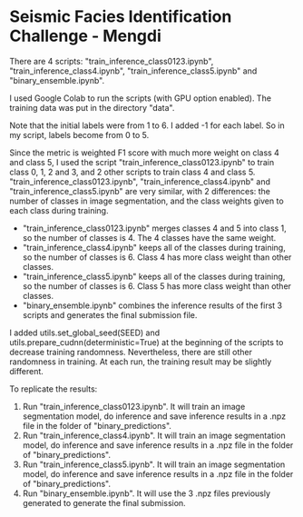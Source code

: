 # Seismic Facies Identification Challenge - Mengdi

There are 4 scripts: "train_inference_class0123.ipynb", "train_inference_class4.ipynb", "train_inference_class5.ipynb" and "binary_ensemble.ipynb".

I used Google Colab to run the scripts (with GPU option enabled). The training data was put in the directory "data". 

Note that the initial labels were from 1 to 6. I added -1 for each label. So in my script, labels become from 0 to 5. 

Since the metric is weighted F1 score with much more weight on class 4 and class 5, I used the script "train_inference_class0123.ipynb" to train class 0, 1, 2 and 3, and 2 other scripts to train class 4 and class 5.
"train_inference_class0123.ipynb", "train_inference_class4.ipynb" and "train_inference_class5.ipynb" are very similar, with 2 differences: the number of classes in image segmentation, and the class weights given to each class during training.
* "train_inference_class0123.ipynb" merges classes 4 and 5 into class 1, so the number of classes is 4. The 4 classes have the same weight. 
* "train_inference_class4.ipynb" keeps all of the classes during training, so the number of classes is 6. Class 4 has more class weight than other classes. 
* "train_inference_class5.ipynb" keeps all of the classes during training, so the number of classes is 6. Class 5 has more class weight than other classes. 
* "binary_ensemble.ipynb" combines the inference results of the first 3 scripts and generates the final submission file.

I added utils.set_global_seed(SEED) and utils.prepare_cudnn(deterministic=True) at the beginning of the scripts to decrease training randomness. Nevertheless, there are still other randomness in training. At each run, the training result may be slightly different.

To replicate the results:
1. Run "train_inference_class0123.ipynb". It will train an image segmentation model, do inference and save inference results in a .npz file in the folder of "binary_predictions".
2. Run "train_inference_class4.ipynb". It will train an image segmentation model, do inference and save inference results in a .npz file in the folder of "binary_predictions".
3. Run "train_inference_class5.ipynb". It will train an image segmentation model, do inference and save inference results in a .npz file in the folder of "binary_predictions".
4. Run "binary_ensemble.ipynb". It will use the 3 .npz files previously generated to generate the final submission.
